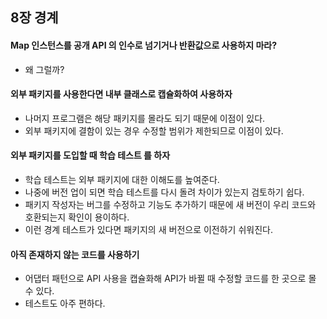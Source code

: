 ## 8장 경계 ##

#### Map 인스턴스를 공개 API 의 인수로 넘기거나 반환값으로 사용하지 마라? #### 
- 왜 그럴까?

#### 외부 패키지를 사용한다면 내부 클래스로 캡슐화하여 사용하자 ####
- 나머지 프로그램은 해당 패키지를 몰라도 되기 때문에 이점이 있다.
- 외부 패키지에 결함이 있는 경우 수정할 범위가 제한되므로 이점이 있다.

#### 외부 패키지를 도입할 때 학습 테스트 를 하자 ####
- 학습 테스트는 외부 패키지에 대한 이해도를 높여준다.
- 나중에 버전 업이 되면 학습 테스트를 다시 돌려 차이가 있는지 검토하기 쉽다. 
- 패키지 작성자는 버그를 수정하고 기능도 추가하기 때문에 새 버전이 우리 코드와 호환되는지 확인이 용이하다.
- 이런 경계 테스트가 있다면 패키지의 새 버전으로 이전하기 쉬워진다.

#### 아직 존재하지 않는 코드를 사용하기 ####
- 어댑터 패턴으로 API 사용을 캡슐화해 API가 바뀔 때 수정할 코드를 한 곳으로 몰 수 있다.
- 테스트도 아주 편하다.

